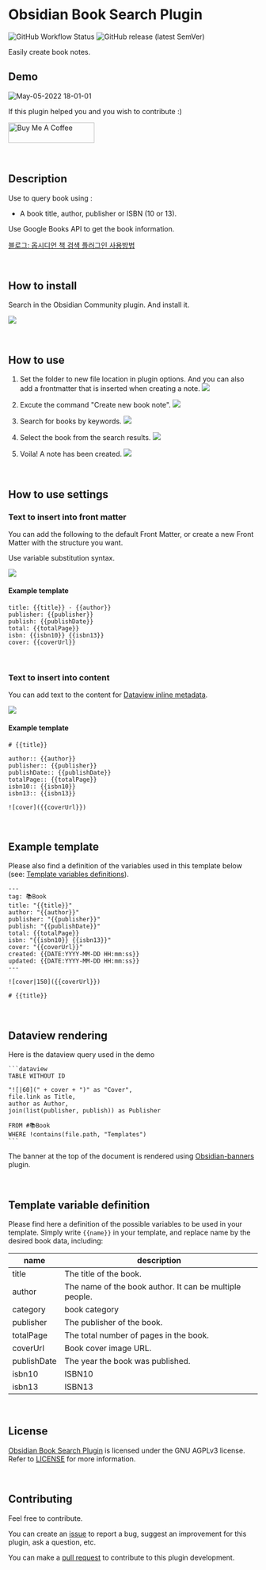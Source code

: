 # Obsidian Book Search Plugin

![GitHub Workflow Status](https://img.shields.io/github/workflow/status/anpigon/obsidian-book-search-plugin/Release%20Obsidian%20plugin?logo=github&style=for-the-badge)
![GitHub release (latest SemVer)](https://img.shields.io/github/v/release/anpigon/obsidian-book-search-plugin?style=for-the-badge&sort=semver)

Easily create book notes.

## Demo

![May-05-2022 18-01-01](https://user-images.githubusercontent.com/3969643/166892687-d36868ef-f966-41af-9bb1-88e17ea5753f.gif)

If this plugin helped you and you wish to contribute :)

<a href="https://www.buymeacoffee.com/anpigon" target="_blank"><img src="https://cdn.buymeacoffee.com/buttons/default-orange.png" alt="Buy Me A Coffee" height="41" width="174"></a>

<br>

## Description

Use to query book using :

- A book title, author, publisher or ISBN (10 or 13).

Use Google Books API to get the book information.

[블로그: 옵시디언 책 검색 플러그인 사용방법](https://anpigon.tistory.com/165)

<br>

## How to install

Search in the Obsidian Community plugin. And install it.

![](https://user-images.githubusercontent.com/3969643/166097211-abb60f55-3d77-4de6-9e0d-b681f903aafc.png)

<br>

## How to use

1. Set the folder to new file location in plugin options. And you can also add a frontmatter that is inserted when creating a note.
   ![](https://user-images.githubusercontent.com/3969643/162614248-c60baab1-ef26-4f68-bf78-d0bc462e6c41.png)

2. Excute the command "Create new book note".
   ![](https://user-images.githubusercontent.com/3969643/161973483-ab007598-e0b8-433f-9697-75ee0ef74195.png)

3. Search for books by keywords.
   ![](https://user-images.githubusercontent.com/3969643/161973979-51f642c9-626a-4015-a7e9-dfdbe6ec2cbc.png)

4. Select the book from the search results.
   ![](https://user-images.githubusercontent.com/3969643/161974310-13c3b39b-51dc-472f-b787-db64f74caf74.png)

5. Voila! A note has been created.
   ![](https://user-images.githubusercontent.com/3969643/161974593-1b7bfe69-cb9d-47d7-a43d-1d725295a122.png)

<br>

## How to use settings

### Text to insert into front matter

You can add the following to the default Front Matter, or create a new Front Matter with the structure you want.

Use variable substitution syntax.

![](https://user-images.githubusercontent.com/3969643/168297106-27b887e9-be1b-492b-96a9-554696d84abe.png)

#### Example template

```
title: {{title}} - {{author}}
publisher: {{publisher}}
publish: {{publishDate}}
total: {{totalPage}}
isbn: {{isbn10}} {{isbn13}}
cover: {{coverUrl}}
```

<br>

### Text to insert into content

You can add text to the content for [Dataview inline metadata](https://blacksmithgu.github.io/obsidian-dataview/data-annotation/#pages).

![](https://user-images.githubusercontent.com/3969643/168297600-0ae37bef-7e26-4d06-9d91-2308f62b7b96.png)

#### Example template

```
# {{title}}

author:: {{author}}
publisher:: {{publisher}}
publishDate:: {{publishDate}}
totalPage:: {{totalPage}}
isbn10:: {{isbn10}}
isbn13:: {{isbn13}}

![cover]({{coverUrl}})
```

<br>

## Example template

Please also find a definition of the variables used in this template below (see: [Template variables definitions](#template-variables-definitions)).

```
---
tag: 📚Book
title: "{{title}}"
author: "{{author}}"
publisher: "{{publisher}}"
publish: "{{publishDate}}"
total: {{totalPage}}
isbn: "{{isbn10}} {{isbn13}}"
cover: "{{coverUrl}}"
created: {{DATE:YYYY-MM-DD HH:mm:ss}}
updated: {{DATE:YYYY-MM-DD HH:mm:ss}}
---

![cover|150]({{coverUrl}})

# {{title}}

```

<br>

## Dataview rendering

Here is the dataview query used in the demo

````
```dataview
TABLE WITHOUT ID

"![|60](" + cover + ")" as "Cover",
file.link as Title,
author as Author,
join(list(publisher, publish)) as Publisher

FROM #📚Book
WHERE !contains(file.path, "Templates")
```
````

The banner at the top of the document is rendered using [Obsidian-banners](https://github.com/noatpad/obsidian-banners) plugin.

<br>

## Template variable definition

Please find here a definition of the possible variables to be used in your template. Simply write `{{name}}` in your template, and replace name by the desired book data, including:

| name        | description                                             |
| ----------- | ------------------------------------------------------- |
| title       | The title of the book.                                  |
| author      | The name of the book author. It can be multiple people. |
| category    | book category                                           |
| publisher   | The publisher of the book.                              |
| totalPage   | The total number of pages in the book.                  |
| coverUrl    | Book cover image URL.                                   |
| publishDate | The year the book was published.                        |
| isbn10      | ISBN10                                                  |
| isbn13      | ISBN13                                                  |

<br>

## License

[Obsidian Book Search Plugin](https://github.com/anpigon/obsidian-book-search-plugin) is licensed under the GNU AGPLv3 license. Refer to [LICENSE](https://github.com/SilentVoid13/Templater/blob/master/LICENSE.TXT) for more information.

<br>

## Contributing

Feel free to contribute.

You can create an [issue](https://github.com/anpigon/obsidian-book-search-plugin/issues) to report a bug, suggest an improvement for this plugin, ask a question, etc.

You can make a [pull request](https://github.com/anpigon/obsidian-book-search-plugin/pulls) to contribute to this plugin development.
